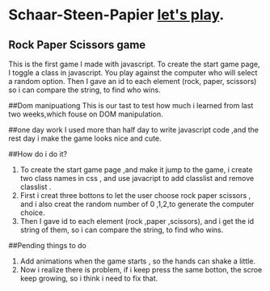 # Schaar-Steen-Papier [let's play](https://jasmine8711.github.io/Schaar-Steen-Papier/).

## Rock Paper Scissors game

This is the first game I made with javascript. To create the start game page, I toggle a class in javascript. You play against the computer who will select a random option. Then I gave an id to each element (rock, paper, scissors) so i can compare the string, to find who wins.

##Dom manipuationg
This is our tast to test how much i learned from last two weeks,which fouse on DOM manipulation.

##one day work
I used more than half day to write javascript code ,and the rest day i make the game looks nice and cute.

##How do i do it?

1. To create the start game page ,and make it jump to the game, i create two class names in css , and use javacript to add classlist and remove classlist .
1. First i creat three bottons to let the user choose rock paper scissors , and i also creat the random number of 0 ,1,2,to generate the computer choice.
1. Then I gave id to each element (rock ,paper ,scissors), and i get the id string of them, so i can compare the string, to find who wins.

##Pending things to do

1. Add animations when the game starts , so the hands can shake a little.
1. Now i realize there is problem, if i keep press the same botton, the scroe keep growing, so i think i need to fix that.
